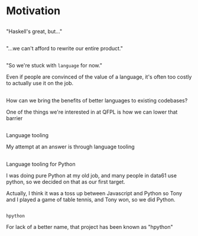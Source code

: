 # Motivation

##

<style>
.reveal code { font-size: 0.8em; }
.reveal pre code { max-height: 600px; }
</style>

"Haskell's great, but..."

##

"...we can't afford to rewrite our entire product."

##

"So we're stuck with `language` for now."

<div class="notes">
Even if people are convinced of the value of a language, it's often too costly
to actually use it on the job.
</div>

##

How can we bring the benefits of better languages to existing codebases?

<div class="notes">
One of the things we're interested in at QFPL is how we can lower that barrier
</div>

##

Language tooling

<div class="notes">
My attempt at an answer is through language tooling
</div>

##

Language tooling for Python

<div class="notes">
I was doing pure Python at my old job, and many people in data61 use python, so
we decided on that as our first target.

Actually, I think it was a toss up between Javascript and Python so Tony and I played a
game of table tennis, and Tony won, so we did Python.
</div>

##

`hpython`

<div class="notes">
For lack of a better name, that project has been known as "hpython"
</div>

